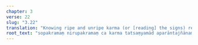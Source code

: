 ```yaml
---
chapter: 3
verse: 22
slug: "3.22"
translation: "Knowing ripe and unripe karma (or [reading] the signs) reveals how things end."
root_text: "sopakramaṃ nirupakramaṃ ca karma tatsaṃyamād aparāntajñānam ariṣṭebhyo vā"
---
```


